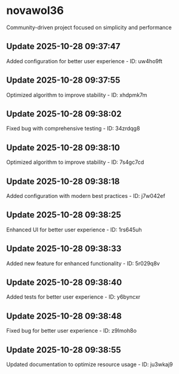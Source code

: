 # novawol36
Community-driven project focused on simplicity and performance

## Update 2025-10-28 09:37:47
Added configuration for better user experience - ID: uw4ho9ft


## Update 2025-10-28 09:37:55
Optimized algorithm to improve stability - ID: xhdpmk7m


## Update 2025-10-28 09:38:02
Fixed bug with comprehensive testing - ID: 34zrdqg8


## Update 2025-10-28 09:38:10
Optimized algorithm to improve stability - ID: 7s4gc7cd


## Update 2025-10-28 09:38:18
Added configuration with modern best practices - ID: j7w042ef


## Update 2025-10-28 09:38:25
Enhanced UI for better user experience - ID: 1rs645uh


## Update 2025-10-28 09:38:33
Added new feature for enhanced functionality - ID: 5r029q8v


## Update 2025-10-28 09:38:40
Added tests for better user experience - ID: y6byncxr


## Update 2025-10-28 09:38:48
Fixed bug for better user experience - ID: z9lmoh8o


## Update 2025-10-28 09:38:55
Updated documentation to optimize resource usage - ID: ju3wkaj9

